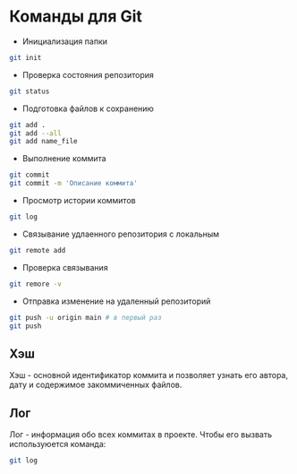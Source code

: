 # Команды для Git
- Инициализация папки 
```bash
git init
```
- Проверка состояния репозитория
```bash
git status
```
- Подготовка файлов к сохранению 
``` bash
git add .
git add --all
git add name_file
```
- Выполнение коммита
``` bash
git commit
git commit -m 'Описание коммита'
```
- Просмотр истории коммитов
``` bash
git log
```
- Связывание удлаенного репозитория с локальным
``` bash
git remote add
```
- Проверка связывания
``` bash
git remore -v
```
- Отправка изменение на удаленный репозиторий
``` bash
git push -u origin main # в первый раз
git push
```
## Хэш
Хэш -  основной идентификатор коммита и позволяет узнать его автора, дату и содержимое закоммиченных файлов.  

## Лог
Лог - информация обо всех коммитах в проекте. Чтобы его вызвать используюется команда:
``` bash
git log
```

